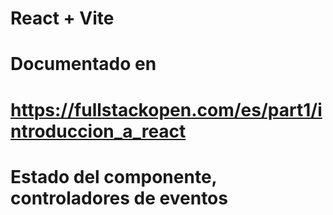 # React + Vite
# Documentado en 
# https://fullstackopen.com/es/part1/introduccion_a_react

# Estado del componente, controladores de eventos




